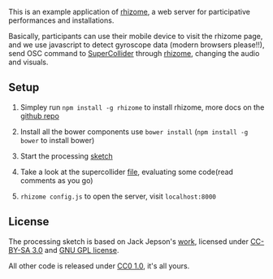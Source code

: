 
This is an example application of [rhizome][rhizome], a web server for  participative performances and installations. 

Basically, participants can use their mobile device to visit the rhizome page, and we use javascript to detect gyroscope data (modern browsers please!!), send OSC command to [SuperCollider](http://supercollider.github.io) through [rhizome][rhizome], changing the audio and visuals.

[rhizome]: https://github.com/sebpiq/rhizome

## Setup

1. Simpley run `npm install -g rhizome` to install rhizome, more docs on the [github repo](https://github.com/sebpiq/rhizome)

2. Install all the bower components use `bower install` (`npm install -g bower` to install bower)

4. Start the processing [sketch][sketch]

4. Take a look at the supercollider [file](scfile), evaluating some code(read comments as you go)

5. `rhizome config.js` to open the server, visit `localhost:8000`

[sketch]: https://github.com/kunjinkao/interactive/blob/master/sketch.pde
[scfile]: https://github.com/kunjinkao/interactive/blob/master/interactive.scd


## License

The processing sketch is based on Jack Jepson's [work](http://www.openprocessing.org/sketch/87338), licensed under [CC-BY-SA 3.0](http://creativecommons.org/licenses/by-sa/3.0/) and [GNU GPL license](http://creativecommons.org/licenses/GPL/2.0/).

All other code is released under [CC0 1.0](http://creativecommons.org/publicdomain/zero/1.0/), it's all yours.